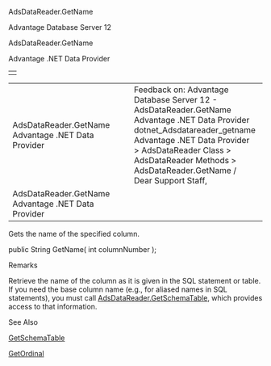 AdsDataReader.GetName




Advantage Database Server 12  

AdsDataReader.GetName

Advantage .NET Data Provider

|  |
| --- |
|  |

|  |  |  |  |  |
| --- | --- | --- | --- | --- |
| AdsDataReader.GetName  Advantage .NET Data Provider |  |  | Feedback on: Advantage Database Server 12 - AdsDataReader.GetName Advantage .NET Data Provider dotnet\_Adsdatareader\_getname Advantage .NET Data Provider > AdsDataReader Class > AdsDataReader Methods > AdsDataReader.GetName / Dear Support Staff, |  |
| AdsDataReader.GetName  Advantage .NET Data Provider |  |  |  |  |

Gets the name of the specified column.

public String GetName( int columnNumber );

Remarks

Retrieve the name of the column as it is given in the SQL statement or table. If you need the base column name (e.g., for aliased names in SQL statements), you must call [AdsDataReader.GetSchemaTable](dotnet_adsdatareader_getschematable.htm), which provides access to that information.

See Also

[GetSchemaTable](dotnet_adsdatareader_getschematable.htm)

[GetOrdinal](dotnet_adsdatareader_getordinal.htm)